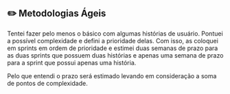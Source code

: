 ## :pencil2: Metodologias Ágeis

Tentei fazer pelo menos o básico com algumas histórias de usuário. Pontuei a possível complexidade e defini a prioridade delas.
Com isso, as coloquei em sprints em ordem de prioridade e estimei duas semanas de prazo para as duas sprints que possuem duas histórias e apenas uma semana de prazo para a sprint que possui apenas uma história.

Pelo que entendi o prazo será estimado levando em consideração a soma de pontos de complexidade.
